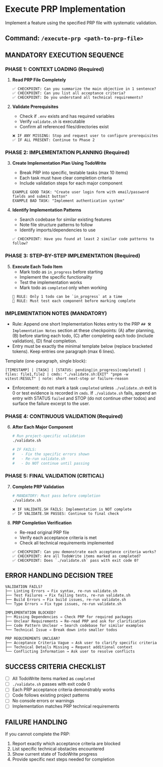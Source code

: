 # Execute PRP Implementation

Implement a feature using the specified PRP file with systematic validation.

## Command: `/execute-prp <path-to-prp-file>`

## MANDATORY EXECUTION SEQUENCE

### PHASE 1: CONTEXT LOADING (Required)
1. **Read PRP File Completely**
   ```
   ✅ CHECKPOINT: Can you summarize the main objective in 1 sentence?
   ✅ CHECKPOINT: Can you list all acceptance criteria?
   ✅ CHECKPOINT: Do you understand all technical requirements?
   ```

2. **Validate Prerequisites**
   - Check if `.env` exists and has required variables
   - Verify `validate.sh` is executable
   - Confirm all referenced files/directories exist
   ```
   ❌ IF ANY MISSING: Stop and request user to configure prerequisites
   ✅ IF ALL PRESENT: Continue to Phase 2
   ```

### PHASE 2: IMPLEMENTATION PLANNING (Required)
3. **Create Implementation Plan Using TodoWrite**
   - Break PRP into specific, testable tasks (max 10 items)
   - Each task must have clear completion criteria
   - Include validation steps for each major component
   ```
   EXAMPLE GOOD TASK: "Create user login form with email/password fields and submit button"
   EXAMPLE BAD TASK: "Implement authentication system"
   ```

4. **Identify Implementation Patterns**
   - Search codebase for similar existing features
   - Note file structure patterns to follow
   - Identify imports/dependencies to use
   ```
   ✅ CHECKPOINT: Have you found at least 2 similar code patterns to follow?
   ```

### PHASE 3: STEP-BY-STEP IMPLEMENTATION (Required)
5. **Execute Each Todo Item**
   - Mark todo as `in_progress` before starting
   - Implement the specific functionality
   - Test the implementation works
   - Mark todo as `completed` only when working
   ```
   🔄 RULE: Only 1 todo can be `in_progress` at a time
   🔄 RULE: Must test each component before marking complete
   ```
### IMPLEMENTATION NOTES (MANDATORY)

   - Rule: Append one short Implementation Notes entry to the PRP `## 🛠️ Implementation Notes` section at these checkpoints: (A) after planning, (B) before starting each todo, (C) after completing each todo (include validation), (D) final completion.
   - Entry must be exactly the minimal template below (replace bracketed tokens). Keep entries one paragraph (max 6 lines).

   Template (one-paragraph, single block):
   ```
   [TIMESTAMP] | [TASK] | [STATUS: pending|in_progress|completed] | files: file1,file2 | cmds: "./validate.sh:EXIT" "pnpm -w vitest:RESULT" | note: short next-step or failure-reason
   ```

   - Enforcement: do not mark a task `completed` unless `./validate.sh` exit is 0 or test evidence is recorded in `cmds`. If `./validate.sh` fails, append an entry with STATUS `failed` and STOP (do not continue other todos) and surface the failure excerpt to the user.

### PHASE 4: CONTINUOUS VALIDATION (Required)
6. **After Each Major Component**
   ```bash
   # Run project-specific validation
   ./validate.sh
   
   # IF FAILS:
   #   - Fix the specific errors shown
   #   - Re-run validate.sh
   #   - Do NOT continue until passing
   ```

### PHASE 5: FINAL VALIDATION (CRITICAL)
7. **Complete PRP Validation**
   ```bash
   # MANDATORY: Must pass before completion
   ./validate.sh
   ```
   ```
   ❌ IF VALIDATE.SH FAILS: Implementation is NOT complete
   ✅ IF VALIDATE.SH PASSES: Continue to final check
   ```

8. **PRP Completion Verification**
   - Re-read original PRP file
   - Verify each acceptance criteria is met
   - Check all technical requirements implemented
   ```
   ✅ CHECKPOINT: Can you demonstrate each acceptance criteria works?
   ✅ CHECKPOINT: Are all TodoWrite items marked as completed?
   ✅ CHECKPOINT: Does `./validate.sh` pass with exit code 0?
   ```

## ERROR HANDLING DECISION TREE

```
VALIDATION FAILS?
├── Linting Errors → Fix syntax, re-run validate.sh
├── Test Failures → Fix failing tests, re-run validate.sh  
├── Build Errors → Fix build issues, re-run validate.sh
└── Type Errors → Fix type issues, re-run validate.sh

IMPLEMENTATION BLOCKED?
├── Missing Dependencies → Check PRP for required packages
├── Unclear Requirements → Re-read PRP and ask for clarification
├── Code Pattern Unclear → Search codebase for similar examples
└── Technical Issue → Break down into smaller todos

PRP REQUIREMENTS UNCLEAR?
├── Acceptance Criteria Vague → Ask user to clarify specific criteria
├── Technical Details Missing → Request additional context
└── Conflicting Information → Ask user to resolve conflicts
```

## SUCCESS CRITERIA CHECKLIST

- [ ] All TodoWrite items marked as `completed`
- [ ] `./validate.sh` passes with exit code 0
- [ ] Each PRP acceptance criteria demonstrably works
- [ ] Code follows existing project patterns
- [ ] No console errors or warnings
- [ ] Implementation matches PRP technical requirements

## FAILURE HANDLING

If you cannot complete the PRP:
1. Report exactly which acceptance criteria are blocked
2. List specific technical obstacles encountered  
3. Show current state of TodoWrite progress
4. Provide specific next steps needed for completion

